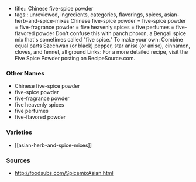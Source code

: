 - title:: Chinese five-spice powder
- tags:: unreviewed, ingredients, categories, flavorings, spices, asian-herb-and-spice-mixes
Chinese five-spice powder = five-spice powder = five-fragrance powder = five heavenly spices = five perfumes = five-flavored powder Don't confuse this with panch phoron, a Bengali spice mix that's sometimes called "five spice." To make your own: Combine equal parts Szechwan (or black) pepper, star anise (or anise), cinnamon, cloves, and fennel, all ground Links: For a more detailed recipe, visit the Five Spice Powder posting on RecipeSource.com.

### Other Names

* Chinese five-spice powder
* five-spice powder
* five-fragrance powder
* five heavenly spices
* five perfumes
* five-flavored powder

### Varieties

* [[asian-herb-and-spice-mixes]]

### Sources
* http://foodsubs.com/SpicemixAsian.html
